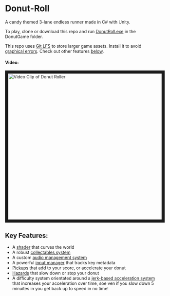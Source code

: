 # Donut-Roll

A candy themed 3-lane endless runner made in C# with Unity.

To play, clone or download this repo and run [DonutRoll.exe](https://github.com/Jibzi/Donut-Roll/tree/master/DonutGame) in the DonutGame folder.

This repo uses [Git LFS](https://git-lfs.github.com/) to store larger game assets. Install it to avoid [graphical errors](https://help.github.com/en/github/managing-large-files/collaboration-with-git-large-file-storage). Check out other features <a href="#Features">below</a>.

#### Video:
<a href="http://www.youtube.com/watch?feature=player_embedded&v=EJwDCta1Q34" target="_blank"><img src="https://static.wixstatic.com/media/3978e6_577023bfc9444415900811be9a1c7585f003.jpg/v1/fill/w_756,h_425,fp_0.50_0.50,q_90/3978e6_577023bfc9444415900811be9a1c7585f003.webp" alt="Video Clip of Donut Roller" width="853" height="480" border="10" /></a>


<h2 id="Features">Key Features:</h2>

* A [shader](https://github.com/Jibzi/Donut-Roll/blob/master/DonutGit/Assets/Scripts/George/WorldBender.cs) that curves the world
* A robust [collectables system](https://github.com/Jibzi/Donut-Roll/blob/master/DonutGit/Assets/Scripts/George/Interact/Interactable.cs)
* A custom [audio management system](https://github.com/Jibzi/Donut-Roll/blob/master/DonutGit/Assets/Scripts/Kieran/AudioManager.cs)
* A powerful [input manager](https://github.com/Jibzi/Donut-Roll/blob/master/DonutGit/Assets/Scripts/Will/InputHandler.cs) that tracks key metadata
* [Pickups](https://github.com/Jibzi/Donut-Roll/blob/master/DonutGit/Assets/Scripts/Kieran/Collectable.cs) that add to your score, or accelerate your donut
* [Hazards](https://github.com/Jibzi/Donut-Roll/blob/master/DonutGit/Assets/Scripts/Kieran/Obstacle.cs) that slow down or stop your donut
* A difficulty system orientated around a [jerk-based acceleration system](https://github.com/Jibzi/Donut-Roll/blob/master/DonutGit/Assets/Scripts/George/WorldMover.cs#L13) that increases your acceleration over time, soe ven if you slow down 5 minuites in you get back up to speed in no time!
